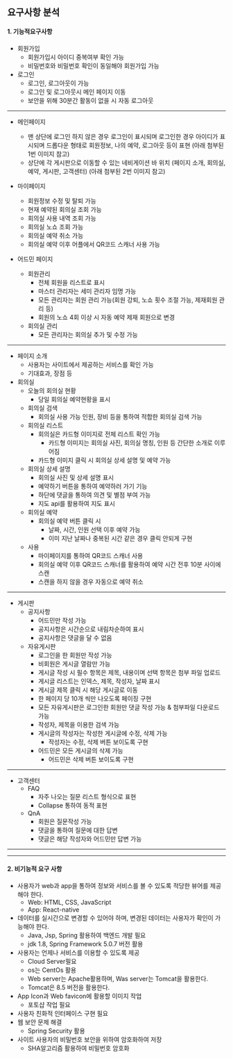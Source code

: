 ## 요구사항 분석

#### 1. 기능적요구사항

- 회원가입
  - 회원가입시 아이디 중복여부 확인 가능
  - 비밀번호와 비밀번호 확인이 동일해야 회원가입 가능
- 로그인
  - 로그인, 로그아웃이 가능
  - 로그인 및 로그아웃시 메인 페이지 이동
  - 보안을 위해 30분간 활동이 없을 시 자동 로그아웃

------



- 메인페이지
  - 맨 상단에 로그인 하지 않은 경우 로그인이 표시되며
    로그인한 경우 아이디가 표시되며 드롭다운 형태로 
    회원정보, 나의 예약, 로그아웃 등이 표현 
    (아래 첨부된 1번 이미지 참고)
  - 상단에 각 게시판으로 이동할 수 있는 네비게이션 바 위치
    (페이지 소개, 회의실, 예약, 게시판, 고객센터)
    (아래 첨부된 2번 이미지 참고)
- 마이페이지
  - 회원정보 수정 및 탈퇴 가능 
  - 현재 예약된 회의실 조회 가능
  - 회의실 사용 내역 조회 가능
  - 회의실 노쇼 조회 가능 
  - 회의실 예약 취소 가능
  - 회의실 예약 이후 어플에서 QR코드 스캐너 사용 가능

- 어드민 페이지
  - 회원관리
    - 전체 회원을 리스트로 표시 
    - 마스터 관리자는 세미 관리자 임명 가능
    - 모든 관리자는 회원 관리 가능(회원 강퇴, 노쇼 횟수 조절 가능, 제재회원 관리 등)
    - 회원의 노쇼 4회 이상 시 자동 예약 제재 회원으로 변경
  - 회의실 관리
    - 모든 관리자는 회의실 추가 및 수정 가능

------



- 페이지 소개 
  - 사용자는 사이트에서 제공하는 서비스를 확인 가능
  - 기대효과, 장점 등 
- 회의실
  - 오늘의 회의실 현황
    - 당일 회의실 예약현황을 표시
  - 회의실 검색
    - 회의실 사용 가능 인원, 장비 등을 통하여 적합한 회의실 검색 가능
  - 회의실 리스트
    - 회의실은 카드형 이미지로 전체 리스트 확인 가능
      - 카드형 이미지는 회의실 사진, 회의실 명칭, 인원 등 간단한 소개로 이루어짐
    - 카드형 이미지 클릭 시 회의실 상세 설명 및 예약 가능
  - 회의실 상세 설명
    - 회의실 사진 및 상세 설명 표시
    - 예약하기 버튼을 통하여 예약하러 가기 기능
    - 하단에 댓글을 통하여 의견 및 별점 부여 가능
    - 지도 api를 활용하여 지도 표시
  - 회의실 예약 
    - 회의실 예약 버튼 클릭 시 
      - 날짜, 시간, 인원 선택 이후 예약 가능
      - 이미 지난 날짜나 중복된 시간 같은 경우 클릭 안되게 구현
  - 사용
    - 마이페이지를 통하여 QR코드 스캐너 사용
    - 회의실 예약 이후 QR코드 스캐너를 활용하여 예약 시간 전후 10분 사이에 스캔
    - 스캔을 하지 않을 경우 자동으로 예약 취소 

------



- 게시판
  - 공지사항
    - 어드민만 작성 가능
    - 공지사항은 시간순으로 내림차순하여 표시
    - 공지사항은 댓글을 달 수 없음
  - 자유게시판
    - 로그인을 한 회원만 작성 가능 
    - 비회원은 게시글 열람만 가능
    - 게시글 작성 시 필수 항목은 제목, 내용이며 선택 항목은 첨부 파일 업로드
    - 게시글 리스트는 인덱스, 제목, 작성자, 날짜 표시
    - 게시글 제목 클릭 시 해당 게시글로 이동
    - 한 페이지 당 10개 씩만 나오도록 페이징 구현
    - 모든 자유게시판은 로그인한 회원만 댓글 작성 가능 & 첨부파일 다운로드 가능
    - 작성자, 제목을 이용한 검색 가능
    - 게시글의 작성자는 작성한 게시글에 수정, 삭제 가능
      - 작성자는 수정, 삭제 버튼 보이도록 구현
    - 어드민은 모든 게시글의 삭제 가능
      - 어드민은 삭제 버튼 보이도록 구현



------

- 고객센터
  - FAQ
    - 자주 나오는 질문 리스트 형식으로 표현
    - Collapse 통하여 동적 표현
  - QnA
    - 회원은 질문작성 가능
    - 댓글을 통하여 질문에 대한 답변
    - 댓글은 해당 작성자와 어드민만 답변 가능

------

------



#### 2. 비기능적 요구 사항

- 사용자가 web과 app을 통하여 정보와 서비스를 볼 수 있도록 적당한 뷰어를 제공해야 한다.
  - Web: HTML, CSS, JavaScript
  - App: React-native
- 데이터를 실시간으로 변경할 수 있어야 하며, 변경된 데이터는 사용자가 확인이 가능해야 한다. 
  - Java, Jsp, Spring 활용하여 백엔드 개발 필요
  - jdk 1.8, Spring Framework 5.0.7 버전 활용
- 사용자는 언제나 서비스를 이용할 수 있도록 제공
  - Cloud Server필요 
  - os는 CentOs 활용
  - Web server는 Apache활용하며, Was server는 Tomcat을 활용한다. 
  - Tomcat은 8.5 버전을 활용한다. 
- App Icon과 Web favicon에 활용할 이미지 작업
  - 포토샵 작업 필요
- 사용자 친화적 인터페이스 구현 필요
- 웹 보안 문제 해결
  - Spring Security 활용
- 사이트 사용자의 비밀번호 보안을 위하여 암호화하여 저장
  - SHA알고리즘 활용하여 비밀번호 암호화